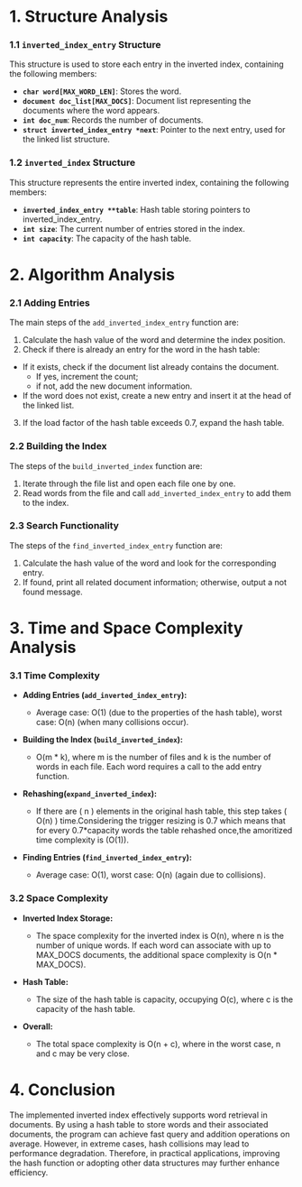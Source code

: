 # 1. Structure Analysis
### 1.1 `inverted_index_entry` Structure
This structure is used to store each entry in the inverted index, containing the following members:

- **`char word[MAX_WORD_LEN]`**: Stores the word.
- **`document doc_list[MAX_DOCS]`**: Document list representing the documents where the word appears.
- **`int doc_num`**: Records the number of documents.
- **`struct inverted_index_entry *next`**: Pointer to the next entry, used for the linked list structure.
### 1.2 `inverted_index` Structure
This structure represents the entire inverted index, containing the following members:

- **`inverted_index_entry **table`**: Hash table storing pointers to inverted_index_entry.
- **`int size`**: The current number of entries stored in the index.
- **`int capacity`**: The capacity of the hash table.
# 2. Algorithm Analysis
### 2.1 Adding Entries
The main steps of the `add_inverted_index_entry` function are:

1. Calculate the hash value of the word and determine the index position.
2. Check if there is already an entry for the word in the hash table:
  - If it exists, check if the document list already contains the document.
    - If yes, increment the count;
    - if not, add the new document information.
  - If the word does not exist, create a new entry and insert it at the head of the linked list.
3. If the load factor of the hash table exceeds 0.7, expand the hash table.
### 2.2 Building the Index
The steps of the `build_inverted_index` function are:

1. Iterate through the file list and open each file one by one.
2. Read words from the file and call `add_inverted_index_entry` to add them to the index.
### 2.3 Search Functionality
The steps of the `find_inverted_index_entry` function are:

1. Calculate the hash value of the word and look for the corresponding entry.
2. If found, print all related document information; otherwise, output a not found message.
# 3. Time and Space Complexity Analysis
### 3.1 Time Complexity
- **Adding Entries (`add_inverted_index_entry`):**

  - Average case: O(1) (due to the properties of the hash table), worst case: O(n) (when many collisions occur).
- **Building the Index (`build_inverted_index`):**

  - O(m * k), where m is the number of files and k is the number of words in each file. Each word requires a call to the add entry function.
 
- **Rehashing(`expand_inverted_index`):**

  - If there are ( n ) elements in the original hash table, this step takes ( O(n) ) time.Considering the trigger resizing is 0.7 which means that for every 0.7*capacity words the table rehashed once,the amoritized time complexity is (O(1)).
- **Finding Entries (`find_inverted_index_entry`):**

  - Average case: O(1), worst case: O(n) (again due to collisions).
### 3.2 Space Complexity
- **Inverted Index Storage:**

  - The space complexity for the inverted index is O(n), where n is the number of unique words. If each word can associate with up to MAX_DOCS documents, the additional space complexity is O(n * MAX_DOCS).
- **Hash Table:**

  - The size of the hash table is capacity, occupying O(c), where c is the capacity of the hash table.
- **Overall:**

  - The total space complexity is O(n + c), where in the worst case, n and c may be very close.
# 4. Conclusion
The implemented inverted index effectively supports word retrieval in documents. By using a hash table to store words and their associated documents, the program can achieve fast query and addition operations on average. However, in extreme cases, hash collisions may lead to performance degradation. Therefore, in practical applications, improving the hash function or adopting other data structures may further enhance efficiency.
